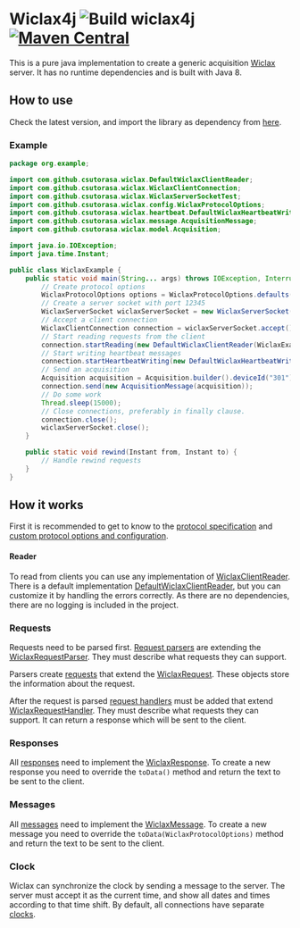 # Wiclax4j ![Build wiclax4j](https://github.com/csutorasa/wiclax4j/workflows/Build%20wiclax4j/badge.svg) [![Maven Central](https://img.shields.io/maven-central/v/com.github.csutorasa.wiclax4j/wiclax4j.svg?label=Maven%20Central)](https://search.maven.org/search?q=g:%22com.github.csutorasa.wiclax4j%22%20AND%20a:%22wiclax4j%22)

This is a pure java implementation to create a generic acquisition [Wiclax](https://www.wiclax.com/) server. It has no
runtime dependencies and is built with Java 8.

## How to use

Check the latest version, and import the library as dependency
from [here](https://search.maven.org/artifact/com.github.csutorasa.wiclax4j/wiclax4j).

### Example

```java
package org.example;

import com.github.csutorasa.wiclax.DefaultWiclaxClientReader;
import com.github.csutorasa.wiclax.WiclaxClientConnection;
import com.github.csutorasa.wiclax.WiclaxServerSocketTest;
import com.github.csutorasa.wiclax.config.WiclaxProtocolOptions;
import com.github.csutorasa.wiclax.heartbeat.DefaultWiclaxHeartbeatWriter;
import com.github.csutorasa.wiclax.message.AcquisitionMessage;
import com.github.csutorasa.wiclax.model.Acquisition;

import java.io.IOException;
import java.time.Instant;

public class WiclaxExample {
    public static void main(String... args) throws IOException, InterruptedException {
        // Create protocol options
        WiclaxProtocolOptions options = WiclaxProtocolOptions.defaults();
        // Create a server socket with port 12345
        WiclaxServerSocket wiclaxServerSocket = new WiclaxServerSocket(12345, options);
        // Accept a client connection
        WiclaxClientConnection connection = wiclaxServerSocket.accept();
        // Start reading requests from the client
        connection.startReading(new DefaultWiclaxClientReader(WiclaxExample::rewind));
        // Start writing heartbeat messages
        connection.startHeartbeatWriting(new DefaultWiclaxHeartbeatWriter());
        // Send an acquisition
        Acquisition acquisition = Acquisition.builder().deviceId("301").chipId("123").detectionTime(Instant.now()).build();
        connection.send(new AcquisitionMessage(acquisition));
        // Do some work
        Thread.sleep(15000);
        // Close connections, preferably in finally clause.
        connection.close();
        wiclaxServerSocket.close();
    }

    public static void rewind(Instant from, Instant to) {
        // Handle rewind requests
    }
}
```

## How it works

First it is recommended to get to know to the [protocol specification](docs/protocol.md)
and [custom protocol options and configuration](docs/acquisitiontype.md).

#### Reader

To read from clients you can use any implementation
of [WiclaxClientReader](src/main/java/com/github/csutorasa/wiclax/WiclaxClientReader.java). There is a default
implementation [DefaultWiclaxClientReader](src/main/java/com/github/csutorasa/wiclax/DefaultWiclaxClientReader.java),
but you can customize it by handling the errors correctly. As there are no dependencies, there are no logging is
included in the project.

### Requests

Requests need to be parsed first. [Request parsers](src/main/java/com/github/csutorasa/wiclax/requestparser)
are extending
the [WiclaxRequestParser](src/main/java/com/github/csutorasa/wiclax/requestparser/WiclaxRequestParser.java). They must
describe what requests they can support.

Parsers create [requests](src/main/java/com/github/csutorasa/wiclax/request) that extend the
[WiclaxRequest](src/main/java/com/github/csutorasa/wiclax/request/WiclaxRequest.java). These objects store the
information about the request.

After the request is parsed [request handlers](src/main/java/com/github/csutorasa/wiclax/request) must be added that
extend [WiclaxRequestHandler](src/main/java/com/github/csutorasa/wiclax/requesthandler/WiclaxRequestHandler.java). They
must describe what requests they can support. It can return a response which will be sent to the client.

### Responses

All [responses](src/main/java/com/github/csutorasa/wiclax/response) need to implement
the [WiclaxResponse](src/main/java/com/github/csutorasa/wiclax/response/WiclaxResponse.java). To create a new response
you need to override the `toData()` method and return the text to be sent to the client.

### Messages

All [messages](src/main/java/com/github/csutorasa/wiclax/message) need to implement
the [WiclaxMessage](src/main/java/com/github/csutorasa/wiclax/message/WiclaxMessage.java). To create a new message you
need to override the `toData(WiclaxProtocolOptions)` method and return the text to be sent to the client.

### Clock

Wiclax can synchronize the clock by sending a message to the server. The server must accept it as the current time, and
show all dates and times according to that time shift. By default, all connections have
separate [clocks](src/main/java/com/github/csutorasa/wiclax/clock/WiclaxClock.java).
